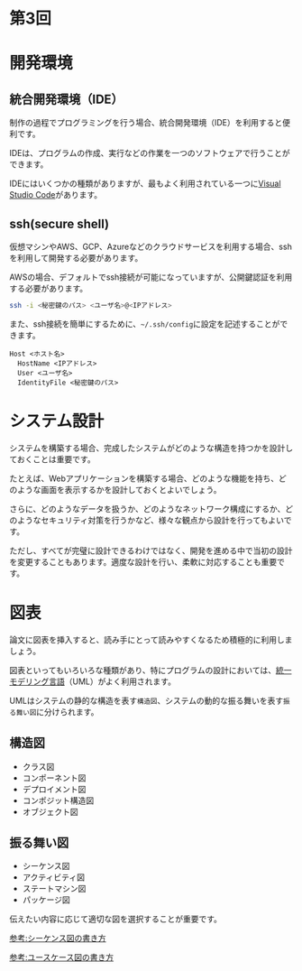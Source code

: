 # 第3回

# 開発環境

## 統合開発環境（IDE）

制作の過程でプログラミングを行う場合、統合開発環境（IDE）を利用すると便利です。

IDEは、プログラムの作成、実行などの作業を一つのソフトウェアで行うことができます。

IDEにはいくつかの種類がありますが、最もよく利用されている一つに[Visual Studio Code](https://code.visualstudio.com/)があります。

## ssh(secure shell)

仮想マシンやAWS、GCP、Azureなどのクラウドサービスを利用する場合、sshを利用して開発する必要があります。

AWSの場合、デフォルトでssh接続が可能になっていますが、公開鍵認証を利用する必要があります。

```bash
ssh -i <秘密鍵のパス> <ユーザ名>@<IPアドレス>
```

また、ssh接続を簡単にするために、`~/.ssh/config`に設定を記述することができます。

```
Host <ホスト名>
  HostName <IPアドレス>
  User <ユーザ名>
  IdentityFile <秘密鍵のパス>
```


# システム設計

システムを構築する場合、完成したシステムがどのような構造を持つかを設計しておくことは重要です。

たとえば、Webアプリケーションを構築する場合、どのような機能を持ち、どのような画面を表示するかを設計しておくとよいでしょう。

さらに、どのようなデータを扱うか、どのようなネットワーク構成にするか、どのようなセキュリティ対策を行うかなど、様々な観点から設計を行ってもよいです。

ただし、すべてが完璧に設計できるわけではなく、開発を進める中で当初の設計を変更することもあります。適度な設計を行い、柔軟に対応することも重要です。

# 図表

論文に図表を挿入すると、読み手にとって読みやすくなるため積極的に利用しましょう。

図表といってもいろいろな種類があり、特にプログラムの設計においては、[統一モデリング言語](https://ja.wikipedia.org/wiki/%E7%B5%B1%E4%B8%80%E3%83%A2%E3%83%87%E3%83%AA%E3%83%B3%E3%82%B0%E8%A8%80%E8%AA%9E)（UML）がよく利用されます。

UMLはシステムの静的な構造を表す`構造図`、システムの動的な振る舞いを表す`振る舞い図`に分けられます。

## 構造図

- クラス図
- コンポーネント図
- デプロイメント図
- コンポジット構造図
- オブジェクト図

## 振る舞い図
- シーケンス図
- アクティビティ図
- ステートマシン図
- パッケージ図

伝えたい内容に応じて適切な図を選択することが重要です。

[参考:シーケンス図の書き方](https://www.lucidchart.com/pages/ja/uml-sequence-diagram)

[参考:ユースケース図の書き方](https://www.lucidchart.com/pages/ja/uml-use-case-diagram#discovery__top)